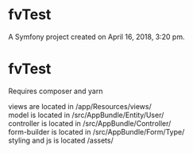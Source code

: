 fvTest
======

A Symfony project created on April 16, 2018, 3:20 pm.
# fvTest

Requires composer and yarn

views are located in /app/Resources/views/ <br>
model is located in /src/AppBundle/Entity/User/ <br>
controller is located in /src/AppBundle/Controller/ <br>
form-builder is located in /src/AppBundle/Form/Type/ <br>
styling and js is located /assets/